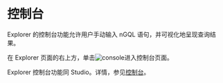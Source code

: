 # 控制台

Explorer 的控制台功能允许用户手动输入 nGQL 语句，并可视化地呈现查询结果。

在 Explorer 页面的右上方，单击![console](https://docs-cdn.nebula-graph.com.cn/figures/nav-console2.png)进入控制台页面。

Explorer 控制台功能同 Studio。详情，参见[控制台](../../nebula-studio/quick-start/st-ug-console.md)。

